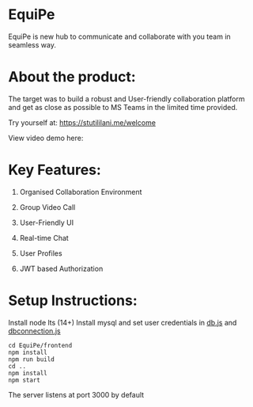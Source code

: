 # EquiPe
EquiPe is new hub to communicate and collaborate with you team in seamless way. 

# About the product:
The target was to build a robust and User-friendly collaboration platform and get as close as possible to MS Teams in the limited time provided.

Try yourself at: https://stutililani.me/welcome

View video demo here: 

# Key Features:
1. Organised Collaboration Environment

2. Group Video Call

3. User-Friendly UI

4. Real-time Chat

5. User Profiles

6. JWT based Authorization



# Setup Instructions:

Install node lts (14+)
Install mysql and set user credentials in [db.js](https://github.com/stuts23/EquiPe/blob/master/src/db/db.js) and [dbconnection.js](https://github.com/stuts23/EquiPe/blob/master/src/db/db-connection.js)
 
```
cd EquiPe/frontend
npm install
npm run build
cd ..
npm install
npm start
```
The server listens at port 3000 by default
